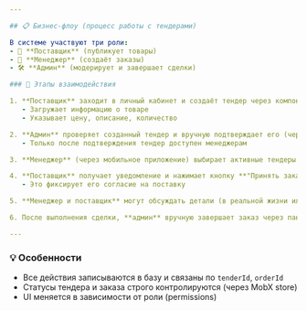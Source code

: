```yaml
---

## 📋 Бизнес-флоу (процесс работы с тендерами)

В системе участвуют три роли:
- 🛒 **Поставщик** (публикует товары)
- 📱 **Менеджер** (создаёт заказы)
- 🛠 **Админ** (модерирует и завершает сделки)

### 🔁 Этапы взаимодействия

1. **Поставщик** заходит в личный кабинет и создаёт тендер через компонент `useCreateTender`.
   - Загружает информацию о товаре
   - Указывает цену, описание, количество

2. **Админ** проверяет созданный тендер и вручную подтверждает его (через админку).
   - Только после подтверждения тендер доступен менеджерам

3. **Менеджер** (через мобильное приложение) выбирает активные тендеры и создаёт заказ на нужный товар.

4. **Поставщик** получает уведомление и нажимает кнопку **"Принять заказ"** в интерфейсе.
   - Это фиксирует его согласие на поставку

5. **Менеджер и поставщик** могут обсуждать детали (в реальной жизни или через другую систему)

6. После выполнения сделки, **админ** вручную завершает заказ через панель управления.

---
```


### 💡 Особенности

- Все действия записываются в базу и связаны по `tenderId`, `orderId`
- Статусы тендера и заказа строго контролируются (через MobX store)
- UI меняется в зависимости от роли (permissions)
